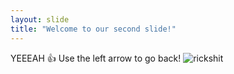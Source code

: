 ```yaml
---
layout: slide
title: "Welcome to our second slide!"
---
```

YEEEAH :+1:
Use the left arrow to go back!
![rickshit](https://user-images.githubusercontent.com/80654088/182183870-2f9ebaf7-da1f-4f19-9f63-ed3e6194d275.jpeg)


